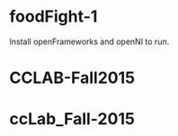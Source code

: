 foodFight-1
===========

Install openFrameworks and openNI to run.
# CCLAB-Fall2015
# ccLab_Fall-2015
